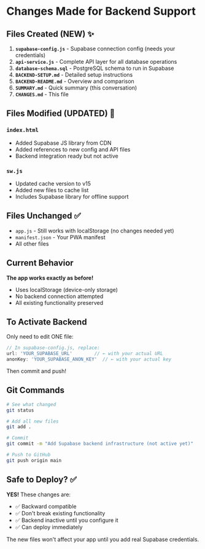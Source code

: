# Changes Made for Backend Support

## Files Created (NEW) ✨

1. **`supabase-config.js`** - Supabase connection config (needs your credentials)
2. **`api-service.js`** - Complete API layer for all database operations
3. **`database-schema.sql`** - PostgreSQL schema to run in Supabase
4. **`BACKEND-SETUP.md`** - Detailed setup instructions
5. **`BACKEND-README.md`** - Overview and comparison
6. **`SUMMARY.md`** - Quick summary (this conversation)
7. **`CHANGES.md`** - This file

## Files Modified (UPDATED) 🔧

### `index.html`
- Added Supabase JS library from CDN
- Added references to new config and API files
- Backend integration ready but not active

### `sw.js`
- Updated cache version to v15
- Added new files to cache list
- Includes Supabase library for offline support

## Files Unchanged ✅

- `app.js` - Still works with localStorage (no changes needed yet)
- `manifest.json` - Your PWA manifest
- All other files

## Current Behavior

**The app works exactly as before!** 

- Uses localStorage (device-only storage)
- No backend connection attempted
- All existing functionality preserved

## To Activate Backend

Only need to edit ONE file:

```javascript
// In supabase-config.js, replace:
url: 'YOUR_SUPABASE_URL'        // ← with your actual URL
anonKey: 'YOUR_SUPABASE_ANON_KEY'  // ← with your actual key
```

Then commit and push!

## Git Commands

```bash
# See what changed
git status

# Add all new files
git add .

# Commit
git commit -m "Add Supabase backend infrastructure (not active yet)"

# Push to GitHub
git push origin main
```

## Safe to Deploy? ✅

**YES!** These changes are:
- ✅ Backward compatible
- ✅ Don't break existing functionality
- ✅ Backend inactive until you configure it
- ✅ Can deploy immediately

The new files won't affect your app until you add real Supabase credentials.

